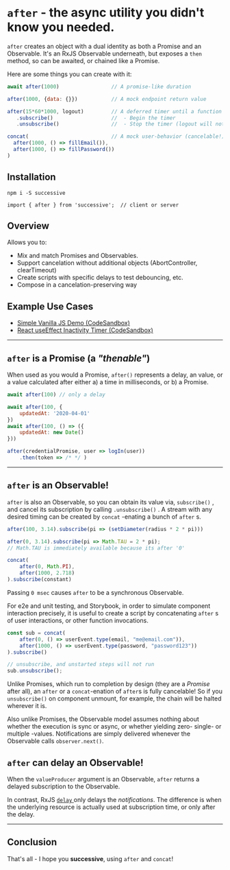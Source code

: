 # `after` - the async utility you didn't know you needed.

`after` creates an object with a dual identity as both a Promise and an Observable. It's an RxJS Observable underneath, but exposes a `then` method, so can be awaited, or chained like a Promise.

Here are some things you can create with it:
```js
await after(1000)                 // A promise-like duration

after(1000, {data: {}})           // A mock endpoint return value

after(15*60*1000, logout)         // A deferred timer until a function call (an Observable)
   .subscribe()                   //  - Begin the timer
   .unsubscribe()                 //  - Stop the timer (logout will not be called)

concat(                           // A mock user-behavior (cancelable!)
  after(1000, () => fillEmail()),
  after(1000, () => fillPassword())
)
```

## Installation

```
npm i -S successive

import { after } from 'successive';  // client or server
```

## Overview

Allows you to:
* Mix and match Promises and Observables.
* Support cancelation without additional objects (AbortController, clearTimeout)
* Create scripts with specific delays to test debouncing, etc.
* Compose in a cancelation-preserving way


## Example Use Cases
- [Simple Vanilla JS Demo (CodeSandbox)](https://codesandbox.io/s/successive-docs-v9z4nw)
- [React useEffect Inactivity Timer (CodeSandbox)](https://codesandbox.io/s/after-react-inactivity-timer-o48nix?file=/src/App.tsx)

---

## `after` is a Promise (a _"thenable"_)

When used as you would a Promise, `after()` represents a delay, an value, or a value calculated after either a) a time in milliseconds, or b) a Promise.

```js
await after(100) // only a delay

await after(100, {
    updatedAt: '2020-04-01'
})
await after(100, () => ({
    updatedAt: new Date()
}))

after(credentialPromise, user => logIn(user))
    .then(token => /* */ )
```

---

## `after` is an Observable!

`after` is also an Observable, so you can obtain its value via, `subscribe()` , and cancel its subscription by calling `.unsubscribe()` . A stream with any desired timing can be created by `concat` -enating a bunch of `after` s.

```js
after(100, 3.14).subscribe(pi => (setDiameter(radius * 2 * pi)))

after(0, 3.14).subscribe(pi => Math.TAU = 2 * pi);
// Math.TAU is immediately available because its after '0'

concat(
    after(0, Math.PI),
    after(1000, 2.718)
).subscribe(constant)
```

Passing `0 msec` causes `after` to be a synchronous Observable. 

For e2e and unit testing, and Storybook, in order to simulate component interaction precisely, it is useful to create a script by concatenating `after` s of user interactions, or other function invocations.

```js
const sub = concat(
    after(0, () => userEvent.type(email, "me@email.com")),
    after(1000, () => userEvent.type(password, "password123"))
).subscribe()

// unsubscribe, and unstarted steps will not run
sub.unsubscribe();
```
Unlike Promises, which run to completion by design (they are a _Promise_ after all), an `after` or a `concat`-enation of `after`s is fully cancelable! So if you `unsubscribe()` on component unmount, for example, the chain will be halted wherever it is.

Also unlike Promises, the Observable model assumes nothing about whether the execution is sync or async, or whether yielding zero- single- or multiple -values. Notifications are simply delivered whenever the Observable calls `observer.next()`.

## `after` can delay an Observable!

When the `valueProducer` argument is an Observable, `after` returns a delayed subscription to the Observable. 

In contrast, RxJS [ `delay` ](https://rxjs.dev/api/operators/delay) only delays the _notifications_. The difference is when the underlying resource is actually used at subscription time, or only after the delay.

---

## Conclusion

That's all - I hope you **successive**, using `after` and `concat`!
